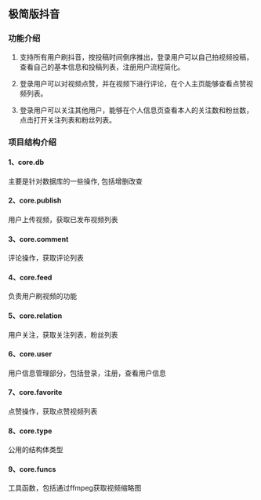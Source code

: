## 极简版抖音

### 功能介绍

1. 支持所有用户刷抖音，按投稿时间倒序推出，登录用户可以自己拍视频投稿， 查看自己的基本信息和投稿列表，注册用户流程简化。
   

2. 登录用户可以对视频点赞，并在视频下进行评论，在个人主页能够查看点赞视频列表。
   

3. 登录用户可以关注其他用户，能够在个人信息页查看本人的关注数和粉丝数，点击打开关注列表和粉丝列表。


### 项目结构介绍

#### 1、core.db

主要是针对数据库的一些操作, 包括增删改查

#### 2、core.publish

用户上传视频，获取已发布视频列表

#### 3、core.comment

评论操作，获取评论列表

#### 4、core.feed

负责用户刷视频的功能

#### 5、core.relation

用户关注，获取关注列表，粉丝列表

#### 6、core.user

用户信息管理部分，包括登录，注册，查看用户信息

#### 7、core.favorite

点赞操作，获取点赞视频列表

#### 8、core.type

公用的结构体类型

#### 9、core.funcs

工具函数，包括通过ffmpeg获取视频缩略图
